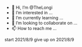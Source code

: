 - 👋 Hi, I’m @TheLongi
- 👀 I’m interested in ...
- 🌱 I’m currently learning ...
- 💞️ I’m looking to collaborate on ...
- 📫 How to reach me ...

<!---
TheLongi/TheLongi is a ✨ special ✨ repository because its `README.md` (this file) appears on your GitHub profile.
You can click the Preview link to take a look at your changes.
--->
start 2021/8/9
give up on 2021/8/9
